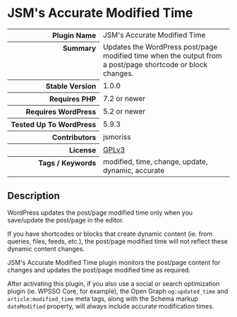 <h1>JSM&#039;s Accurate Modified Time</h1>

<table>
<tr><th align="right" valign="top" nowrap>Plugin Name</th><td>JSM&#039;s Accurate Modified Time</td></tr>
<tr><th align="right" valign="top" nowrap>Summary</th><td>Updates the WordPress post/page modified time when the output from a post/page shortcode or block changes.</td></tr>
<tr><th align="right" valign="top" nowrap>Stable Version</th><td>1.0.0</td></tr>
<tr><th align="right" valign="top" nowrap>Requires PHP</th><td>7.2 or newer</td></tr>
<tr><th align="right" valign="top" nowrap>Requires WordPress</th><td>5.2 or newer</td></tr>
<tr><th align="right" valign="top" nowrap>Tested Up To WordPress</th><td>5.9.3</td></tr>
<tr><th align="right" valign="top" nowrap>Contributors</th><td>jsmoriss</td></tr>
<tr><th align="right" valign="top" nowrap>License</th><td><a href="https://www.gnu.org/licenses/gpl.txt">GPLv3</a></td></tr>
<tr><th align="right" valign="top" nowrap>Tags / Keywords</th><td>modified, time, change, update, dynamic, accurate</td></tr>
</table>

<h2>Description</h2>

<p>WordPress updates the post/page modified time only when you save/update the post/page in the editor.</p>

<p>If you have shortcodes or blocks that create dynamic content (ie. from queries, files, feeds, etc.), the post/page modified time will not reflect these dynamic content changes.</p>

<p>JSM's Accurate Modified Time plugin monitors the post/page content for changes and updates the post/page modified time as required.</p>

<p>After activating this plugin, if you also use a social or search optimization plugin (ie. WPSSO Core, for example), the Open Graph <code>og:updated_time</code> and <code>article:modified_time</code> meta tags, along with the Schema markup <code>dateModified</code> property, will always include accurate modification times.</p>

